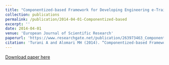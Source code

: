 ```yaml
---
title: "Componentized-based Framework for Developing Engineering e-Training Content"
collection: publications
permalink: /publication/2014-04-01-Componentized-based
excerpt: ''
date: 2014-04-01
venue: 'European Journal of Scientific Research'
paperurl: 'https://www.researchgate.net/publication/263973463_Componentized-Based_Framework_for_Developing_Engineering_E-Training_Content'
citation: 'Turani A and Alomari MH (2014). “Componentized-based Framework for Developing Engineering e-Training Content”, European Journal of Scientific Research, 121(3), 321-327.'
---
```


[Download paper here](https://www.researchgate.net/profile/Mohammad_Alomari2/publication/263973463_Componentized-Based_Framework_for_Developing_Engineering_E-Training_Content/links/00b4953c79b75c941b000000/Componentized-Based-Framework-for-Developing-Engineering-E-Training-Content.pdf?_sg%5B0%5D=pHA8idCjlULlxrvYeRW2fDc0JhlU6mTswTOB1jlxyPNzxeMbpOwxMR3rbQn9DanFQW5f7CpDiTm35TTA_orsKg.H1Ry-ewHpHzPcTIA58keNPzPWoAhU9iKxzotFEuoRW46rMloJEQil-dKEEFuTSWdzUkdHwQmQCLGXDr-Ubw4Zg&_sg%5B1%5D=rNXV-gCmIL791vlL3rwzeG6BREy0PX2RKcEaG8tSXK0guzY2zehKsafTDvWRPcn6NqseI9ZdtjNLXFpOQLossPGB_CPBAflS-leQvG7A_uKX.H1Ry-ewHpHzPcTIA58keNPzPWoAhU9iKxzotFEuoRW46rMloJEQil-dKEEFuTSWdzUkdHwQmQCLGXDr-Ubw4Zg&_iepl=)
